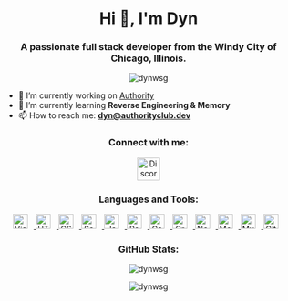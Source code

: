 <h1 align="center">Hi 👋, I'm Dyn</h1>
<h3 align="center">A passionate full stack developer from the Windy City of Chicago, Illinois.</h3>

<p align="center">
  <img src="https://komarev.com/ghpvc/?username=dynwsg&label=Profile%20views&color=0e75b6&style=flat" alt="dynwsg" />
</p>

- 🔭 I’m currently working on [Authority](https://authoritydev.club)
- 🌱 I’m currently learning **Reverse Engineering & Memory**
- 📫 How to reach me: **dyn@authorityclub.dev**

<h3 align="center">Connect with me:</h3>
<p align="center">
  <a href="https://discord.gg/9HTh8YGyGf" target="_blank">
    <img src="https://cdn.prod.website-files.com/6257adef93867e50d84d30e2/636e0a6a49cf127bf92de1e2_icon_clyde_blurple_RGB.png" alt="Discord" height="40" width="40" />
  </a>

<h3 align="center">Languages and Tools:</h3>
<p align="center">
  <a href="https://code.visualstudio.com/" target="_blank" rel="noreferrer">
    <img alt="Visual Studio Code" width="26px" src="https://cdn.jsdelivr.net/gh/devicons/devicon/icons/vscode/vscode-original.svg" style="padding-right:10px;" />
  </a>
  <a href="https://developer.mozilla.org/en-US/docs/Web/HTML" target="_blank" rel="noreferrer">
    <img alt="HTML5" width="26px" src="https://cdn.jsdelivr.net/gh/devicons/devicon/icons/html5/html5-original.svg" style="padding-right:10px;" />
  </a>
  <a href="https://www.w3schools.com/css/" target="_blank" rel="noreferrer">
    <img alt="CSS3" width="26px" src="https://cdn.jsdelivr.net/gh/devicons/devicon/icons/css3/css3-original.svg" style="padding-right:10px;" />
  </a>
  <a href="https://sass-lang.com/" target="_blank" rel="noreferrer">
    <img alt="Sass" width="26px" src="https://cdn.jsdelivr.net/gh/devicons/devicon/icons/sass/sass-original.svg" style="padding-right:10px;" />
  </a>
  <a href="https://developer.mozilla.org/en-US/docs/Web/JavaScript" target="_blank" rel="noreferrer">
    <img alt="JavaScript" width="26px" src="https://cdn.jsdelivr.net/gh/devicons/devicon/icons/javascript/javascript-original.svg" style="padding-right:10px;" />
  </a>
  <a href="https://reactjs.org/" target="_blank" rel="noreferrer">
    <img alt="React" width="26px" src="https://cdn.jsdelivr.net/gh/devicons/devicon/icons/react/react-original.svg" style="padding-right:10px;" />
  </a>
  <a href="https://www.gatsbyjs.com/" target="_blank" rel="noreferrer">
    <img alt="Gatsby" width="26px" src="https://cdn.jsdelivr.net/gh/devicons/devicon/icons/gatsby/gatsby-original.svg" style="padding-right:10px;" />
  </a>
  <a href="https://graphql.org/" target="_blank" rel="noreferrer">
    <img alt="GraphQL" width="26px" src="https://cdn.jsdelivr.net/gh/devicons/devicon/icons/graphql/graphql-plain.svg" style="padding-right:10px;" />
  </a>
  <a href="https://nodejs.org/" target="_blank" rel="noreferrer">
    <img alt="Node.js" width="26px" src="https://cdn.jsdelivr.net/gh/devicons/devicon/icons/nodejs/nodejs-original.svg" style="padding-right:10px;" />
  </a>
  <a href="https://www.mongodb.com/" target="_blank" rel="noreferrer">
    <img alt="MongoDB" width="26px" src="https://cdn.jsdelivr.net/gh/devicons/devicon/icons/mongodb/mongodb-original.svg" style="padding-right:10px;" />
  </a>
  <a href="https://www.mysql.com/" target="_blank" rel="noreferrer">
    <img alt="MySQL" width="26px" src="https://cdn.jsdelivr.net/gh/devicons/devicon/icons/mysql/mysql-original.svg" style="padding-right:10px;" />
  </a>
  <a href="https://git-scm.com/" target="_blank" rel="noreferrer">
    <img alt="Git" width="26px" src="https://cdn.jsdelivr.net/gh/devicons/devicon/icons/git/git-original.svg" style="padding-right:10px;" />
  </a>
</p>

<h3 align="center">GitHub Stats:</h3>
<p align="center">
  <img src="https://github-readme-stats.vercel.app/api/top-langs?username=dynwsg&show_icons=true&locale=en&layout=compact" alt="dynwsg" />
</p>
<p align="center">
  <img src="https://github-readme-stats.vercel.app/api?username=dynwsg&show_icons=true&locale=en" alt="dynwsg" />
</p>
